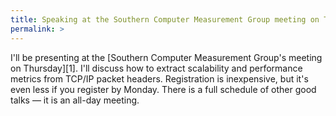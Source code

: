 ```yaml
---
title: Speaking at the Southern Computer Measurement Group meeting on Thursday
permalink: >
---
```

I'll be presenting at the [Southern Computer Measurement Group's meeting on Thursday][1]. I'll discuss how to extract scalability and performance metrics from TCP/IP packet headers. Registration is inexpensive, but it's even less if you register by Monday. There is a full schedule of other good talks</a> &#8212; it is an all-day meeting.

